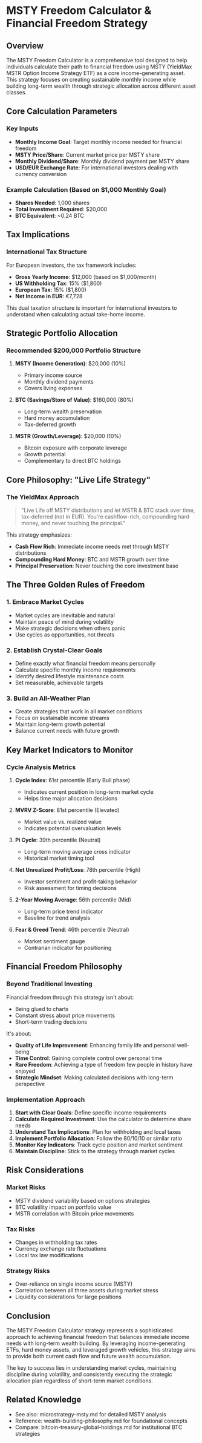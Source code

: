 # MSTY Freedom Calculator & Financial Freedom Strategy

## Overview
The MSTY Freedom Calculator is a comprehensive tool designed to help individuals calculate their path to financial freedom using MSTY (YieldMax MSTR Option Income Strategy ETF) as a core income-generating asset. This strategy focuses on creating sustainable monthly income while building long-term wealth through strategic allocation across different asset classes.

## Core Calculation Parameters

### Key Inputs
- **Monthly Income Goal**: Target monthly income needed for financial freedom
- **MSTY Price/Share**: Current market price per MSTY share
- **Monthly Dividend/Share**: Monthly dividend payment per MSTY share
- **USD/EUR Exchange Rate**: For international investors dealing with currency conversion

### Example Calculation (Based on $1,000 Monthly Goal)
- **Shares Needed**: 1,000 shares
- **Total Investment Required**: $20,000
- **BTC Equivalent**: ~0.24 BTC

## Tax Implications

### International Tax Structure
For European investors, the tax framework includes:
- **Gross Yearly Income**: $12,000 (based on $1,000/month)
- **US Withholding Tax**: 15% ($1,800)
- **European Tax**: 15% ($1,800)
- **Net Income in EUR**: €7,728

This dual taxation structure is important for international investors to understand when calculating actual take-home income.

## Strategic Portfolio Allocation

### Recommended $200,000 Portfolio Structure
1. **MSTY (Income Generation)**: $20,000 (10%)
   - Primary income source
   - Monthly dividend payments
   - Covers living expenses

2. **BTC (Savings/Store of Value)**: $160,000 (80%)
   - Long-term wealth preservation
   - Hard money accumulation
   - Tax-deferred growth

3. **MSTR (Growth/Leverage)**: $20,000 (10%)
   - Bitcoin exposure with corporate leverage
   - Growth potential
   - Complementary to direct BTC holdings

## Core Philosophy: "Live Life Strategy"

### The YieldMax Approach
> "Live Life off MSTY distributions and let MSTR & BTC stack over time, tax-deferred (not in EUR). You're cashflow-rich, compounding hard money, and never touching the principal."

This strategy emphasizes:
- **Cash Flow Rich**: Immediate income needs met through MSTY distributions
- **Compounding Hard Money**: BTC and MSTR growth over time
- **Principal Preservation**: Never touching the core investment base

## The Three Golden Rules of Freedom

### 1. Embrace Market Cycles
- Market cycles are inevitable and natural
- Maintain peace of mind during volatility
- Make strategic decisions when others panic
- Use cycles as opportunities, not threats

### 2. Establish Crystal-Clear Goals
- Define exactly what financial freedom means personally
- Calculate specific monthly income requirements
- Identify desired lifestyle maintenance costs
- Set measurable, achievable targets

### 3. Build an All-Weather Plan
- Create strategies that work in all market conditions
- Focus on sustainable income streams
- Maintain long-term growth potential
- Balance current needs with future growth

## Key Market Indicators to Monitor

### Cycle Analysis Metrics
1. **Cycle Index**: 61st percentile (Early Bull phase)
   - Indicates current position in long-term market cycle
   - Helps time major allocation decisions

2. **MVRV Z-Score**: 81st percentile (Elevated)
   - Market value vs. realized value
   - Indicates potential overvaluation levels

3. **Pi Cycle**: 39th percentile (Neutral)
   - Long-term moving average cross indicator
   - Historical market timing tool

4. **Net Unrealized Profit/Loss**: 78th percentile (High)
   - Investor sentiment and profit-taking behavior
   - Risk assessment for timing decisions

5. **2-Year Moving Average**: 56th percentile (Mid)
   - Long-term price trend indicator
   - Baseline for trend analysis

6. **Fear & Greed Trend**: 46th percentile (Neutral)
   - Market sentiment gauge
   - Contrarian indicator for positioning

## Financial Freedom Philosophy

### Beyond Traditional Investing
Financial freedom through this strategy isn't about:
- Being glued to charts
- Constant stress about price movements
- Short-term trading decisions

It's about:
- **Quality of Life Improvement**: Enhancing family life and personal well-being
- **Time Control**: Gaining complete control over personal time
- **Rare Freedom**: Achieving a type of freedom few people in history have enjoyed
- **Strategic Mindset**: Making calculated decisions with long-term perspective

### Implementation Approach
1. **Start with Clear Goals**: Define specific income requirements
2. **Calculate Required Investment**: Use the calculator to determine share needs
3. **Understand Tax Implications**: Plan for withholding and local taxes
4. **Implement Portfolio Allocation**: Follow the 80/10/10 or similar ratio
5. **Monitor Key Indicators**: Track cycle position and market sentiment
6. **Maintain Discipline**: Stick to the strategy through market cycles

## Risk Considerations

### Market Risks
- MSTY dividend variability based on options strategies
- BTC volatility impact on portfolio value
- MSTR correlation with Bitcoin price movements

### Tax Risks
- Changes in withholding tax rates
- Currency exchange rate fluctuations
- Local tax law modifications

### Strategy Risks
- Over-reliance on single income source (MSTY)
- Correlation between all three assets during market stress
- Liquidity considerations for large positions

## Conclusion

The MSTY Freedom Calculator strategy represents a sophisticated approach to achieving financial freedom that balances immediate income needs with long-term wealth building. By leveraging income-generating ETFs, hard money assets, and leveraged growth vehicles, this strategy aims to provide both current cash flow and future wealth accumulation.

The key to success lies in understanding market cycles, maintaining discipline during volatility, and consistently executing the strategic allocation plan regardless of short-term market conditions.

## Related Knowledge
- See also: microstrategy-msty.md for detailed MSTY analysis
- Reference: wealth-building-philosophy.md for foundational concepts
- Compare: bitcoin-treasury-global-holdings.md for institutional BTC strategies 
